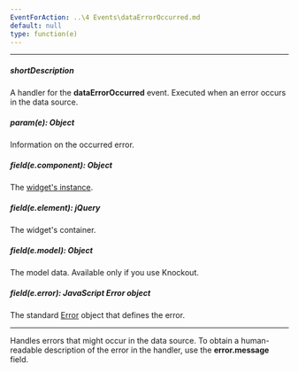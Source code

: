 ```yaml
---
EventForAction: ..\4 Events\dataErrorOccurred.md
default: null
type: function(e)
---
```

---
##### shortDescription
A handler for the **dataErrorOccurred** event. Executed when an error occurs in the data source.

##### param(e): Object
Information on the occurred error.

##### field(e.component): Object
The [widget's instance](/api-reference/10%20UI%20Widgets/Component/3%20Methods/instance().md '{basewidgetpath}/Methods/#instance').

##### field(e.element): jQuery
The widget's container.

##### field(e.model): Object
The model data. Available only if you use Knockout.

##### field(e.error): JavaScript Error object
The standard [Error](https://developer.mozilla.org/en-US/docs/Web/JavaScript/Reference/Global_Objects/Error) object that defines the error.

---
Handles errors that might occur in the data source. To obtain a human-readable description of the error in the handler, use the **error.message** field.